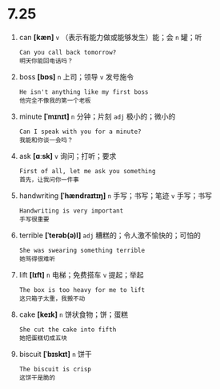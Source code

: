 # 7.25

1. can **[kæn]** `v` （表示有能力做或能够发生）能；会 `n` 罐；听

   ```
   Can you call back tomorrow?
   明天你能回电话吗？
   ```

2. boss **[bɒs]** `n` 上司；领导 `v` 发号施令

   ```
   He isn't anything like my first boss
   他完全不像我的第一个老板
   ```

3. minute **[ˈmɪnɪt]** `n` 分钟；片刻 `adj` 极小的；微小的

   ```
   Can I speak with you for a minute?
   我能和你谈一会吗？
   ```

4. ask **[ɑːsk]** `v` 询问；打听；要求

   ```
   First of all, let me ask you something
   首先，让我问你一件事
   ```

5. handwriting **[ˈhændraɪtɪŋ]** `n` 手写；书写；笔迹 `v` 手写；书写

   ```
   Handwriting is very important
   手写很重要
   ```

6. terrible **[ˈterəb(ə)l]** `adj` 糟糕的；令人激不愉快的；可怕的

   ```
   She was swearing something terrible
   她骂得很难听
   ```

7. lift **[lɪft]** `n` 电梯；免费搭车 `v` 提起；举起

   ```
   The box is too heavy for me to lift
   这只箱子太重，我搬不动
   ```

8. cake **[keɪk]** `n` 饼状食物；饼；蛋糕

   ```
   She cut the cake into fifth
   她把蛋糕切成五块
   ```

9. biscuit **[ˈbɪskɪt]** `n` 饼干

   ```
   The biscuit is crisp
   这饼干是脆的
   ```
